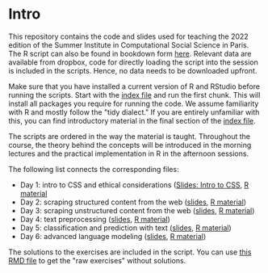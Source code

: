# Intro

This repository contains the code and slides used for teaching the 2022 edition of the Summer Institute in Computational Social Science in Paris. The R script can also be found in bookdown form [here](https://bookdown.org/f_lennert/bookdown_script/). Relevant data are available from dropbox, code for directly loading the script into the session is included in the scripts. Hence, no data needs to be downloaded upfront.

Make sure that you have installed a current version of R and RStudio before running the scripts. Start with the [index file](bookdown_script/index.Rmd) and run the first chunk. This will install all packages you require for running the code. We assume familiarity with R and mostly follow the "tidy dialect." If you are entirely unfamiliar with this, you can find introductory material in the final section of the [index file](bookdown_script/index.Rmd).

The scripts are ordered in the way the material is taught. Throughout the course, the theory behind the concepts will be introduced in the morning lectures and the practical implementation in R in the afternoon sessions.

The following list connects the corresponding files:

* Day 1: intro to CSS and ethical considerations ([Slides: Intro to CSS](slides/sicss-1_welcome.pdf), [R material](bookdown_script/index.Rmd)
* Day 2: scraping structured content from the web ([slides](), [R material](bookdown_script/01-scraping_structured.Rmd))
* Day 3: scraping unstructured content from the web ([slides](), [R material](bookdown_script/02-scraping_unstructured.Rmd))
* Day 4: text preprocessing ([slides](), [R material](bookdown_script/03-scraping_unstructured.Rmd))
* Day 5: classification and prediction with text ([slides](), [R material](bookdown_script/04-scraping_unstructured.Rmd))
* Day 6: advanced language modeling ([slides](), [R material](bookdown_script/02-scraping_unstructured.Rmd))

The solutions to the exercises are included in the script. You can use [this RMD file](bookdown_script/_exercise_file.Rmd) to get the "raw exercises" without solutions. 


